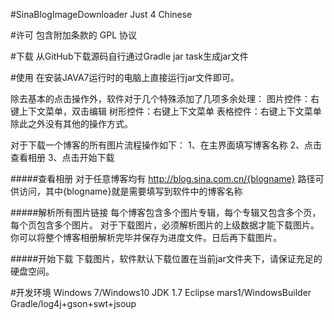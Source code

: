 #SinaBlogImageDownloader
Just 4 Chinese




#许可
包含附加条款的 GPL 协议




#下载
从GitHub下载源码自行通过Gradle jar task生成jar文件




#使用
在安装JAVA7运行时的电脑上直接运行jar文件即可。

除去基本的点击操作外，软件对于几个特殊添加了几项多余处理：
图片控件：右键上下文菜单，双击编辑
树形控件：右键上下文菜单
表格控件：右键上下文菜单
除此之外没有其他的操作方式。

对于下载一个博客的所有图片流程操作如下：
1、在主界面填写博客名称
2、点击查看相册
3、点击开始下载

#####查看相册
对于任意博客均有
http://blog.sina.com.cn/{blogname}
路径可供访问，其中{blogname}就是需要填写到软件中的博客名称

#####解析所有图片链接
每个博客包含多个图片专辑，每个专辑又包含多个页，每个页包含多个图片。
对于下载图片，必须解析图片的上级数据才能下载图片。
你可以将整个博客相册解析完毕并保存为进度文件。日后再下载图片。

#####开始下载
下载图片，软件默认下载位置在当前jar文件夹下，请保证充足的硬盘空间。




#开发环境
Windows 7/Windows10
JDK 1.7
Eclipse mars1/WindowsBuilder
Gradle/log4j+gson+swt+jsoup


